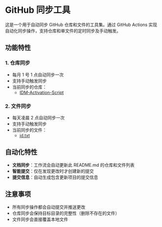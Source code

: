 # GitHub 同步工具

这是一个用于自动同步 GitHub 仓库和文件的工具集。通过 GitHub Actions 实现自动化同步操作，支持仓库和单文件的定时同步及手动触发。

## 功能特性

### 1. 仓库同步
- 每月 1 号 1 点自动同步一次
- 支持手动触发同步
- 当前同步的仓库：
  - [IDM-Activation-Script](https://github.com/lstprjct/IDM-Activation-Script)

### 2. 文件同步
- 每天凌晨 2 点自动同步一次
- 支持手动触发同步
- 当前同步的文件：
  - [jd.txt](https://raw.githubusercontent.com/WeiGiegie/vpm/main/lq.snippet)


## 自动化特性

- **文档同步**：工作流会自动更新此 README.md 的仓库和文件列表
- **智能提交**：仅在发现更改时才创建新的提交
- **提交信息**：自动生成包含更新项目的提交信息

## 注意事项

- 所有同步操作都会自动提交并推送更改
- 仓库同步会保持目标目录的完整性（删除不存在的文件）
- 文件同步会直接覆盖本地文件